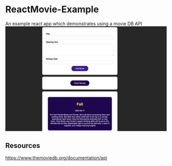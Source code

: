 # ReactMovie-Example

An example react app which demonstrates using a movie DB API
![alt text](img/sample-screenshot.png)

## Resources

<https://www.themoviedb.org/documentation/api>

